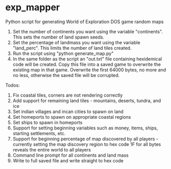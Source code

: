 # exp_mapper
Python script for generating World of Exploration DOS game random maps

1. Set the number of continents you want using the variable "continents". This sets the number of land spawn seeds.
2. Set the percentage of landmass you want using the variable "land_perc". This limits the number of land tiles created.
3. Run the script using "python generate_map.py"
4. In the same folder as the script an "out.txt" file containing hexidemical code will be created. Copy this file into a saved game to overwrite the existing map in that game. Overwrite the first 64000 bytes, no more and no less, otherwise the saved file will be corrupted.

Todos:
1. Fix coastal tiles, corners are not rendering correctly
2. Add support for remaining land tiles - mountains, deserts, tundra, and ice
3. Set indian villages and incan cities to spawn on land
4. Set homeports to spawn on appropriate coastal regions
5. Set ships to spawn in homeports
5. Support for setting beginning variables such as money, items, ships, starting settlements, etc.
6. Support for beginning percentage of map discovered by all players - currently setting the map discovery region to hex code 1F for all bytes reveals the entire world to all players
7. Command line prompt for all continents and land mass
8. Write to full saved file and write straight to hex code
